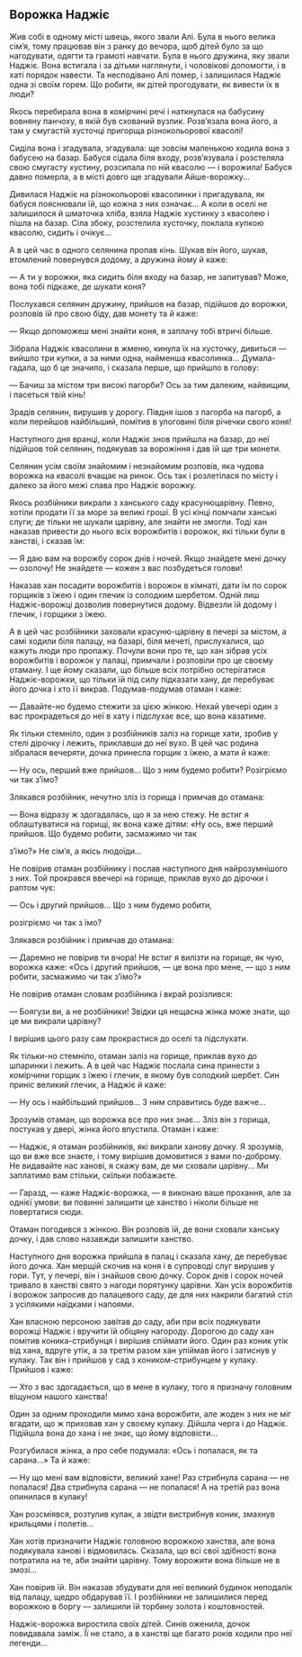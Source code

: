 ## Ворожка Наджіє

Жив собі в одному місті швець, якого звали Алі.
Була в нього велика сім’я, тому працював він з ранку до вечора, щоб дітей було за що нагодувати, одягти та грамоті навчати.
Була в нього дружина, яку звали Наджіє.
Вона встигала і за дітьми наглянути, і чоловікові допомогти, і в хаті порядок навести.
Та несподівано Алі помер, і залишилася Наджіє одна зі своїм горем.
Що робити, як дітей прогодувати, як вивести їх в люди?

Якось перебирала вона в комірчині речі і наткнулася на бабусину вовняну панчоху, в якій був схований вузлик.
Розв’язала вона його, а там у смугастій хусточці пригорща різнокольорової квасолі!

Сиділа вона і згадувала, згадувала: ще зовсім маленькою ходила вона з бабусею на базар.
Бабуся сідала біля входу, розв’язувала і розстеляла свою смугасту хустину, розсипала по ній квасолю — і ворожила!
Бабуся давно померла, а в місті довго ще згадували Айше-ворожку...

Дивилася Наджіє на різнокольорові квасолинки і пригадувала, як бабуся пояснювали їй, що кожна з них означає...
А коли в оселі не залишилося й шматочка хліба, взяла Наджіє хустинку з квасолею і пішла на базар.
Сіла збоку, розстелила хусточку, поклала купкою квасолю, сидить і очікує...

А в цей час в одного селянина пропав кінь.
Шукав він його, шукав, втомлений повернувся додому, а дружина йому й каже:

— А ти у ворожки, яка сидить біля входу на базар, не запитував?
Може, вона тобі підкаже, де шукати коня?

Послухався селянин дружину, прийшов на базар, підійшов до ворожки, розповів їй про свою біду, дав монету та й каже:

— Якщо допоможеш мені знайти коня, я заплачу тобі втричі більше.

Зібрала Наджіє квасолини в жменю, кинула їх на хусточку, дивиться — вийшло три купки, а за ними одна, найменша квасолинка...
Думала-гадала, що б це значило, і сказала перше, що прийшло в голову:

— Бачиш за містом три високі пагорби?
Ось за тим далеким, найвищим, і пасеться твій кінь!

Зрадів селянин, вирушив у дорогу.
Півдня ішов з пагорба на пагорб, а коли перейшов найбільший, помітив в улоговині біля річечки свого коня!

Наступного дня вранці, коли Наджіє знов прийшла на базар, до неї підійшов той селянин, подякував за ворожіння і дав їй ще три монети.

Селянин усім своїм знайомим і незнайомим розповів, яка чудова ворожка на квасолі вчащає на ринок.
Ось так і розлетілася по місту і далеко за його межі слава про Наджіє ворожку.

Якось розбійники викрали з ханського саду красунюцарівну.
Певно, хотіли продати її за море за великі гроші.
В усі кінці помчали ханські слуги; де тільки не шукали царівну, але знайти не змогли.
Тоді хан наказав привести до нього всіх ворожбитів і ворожок, які тільки були в ханстві, і сказав їм:

— Я даю вам на ворожбу сорок днів і ночей.
Якщо знайдете мені дочку — озолочу!
Не знайдете — кожен з вас позбудеться голови!

Наказав хан посадити ворожбитів і ворожок в кімнаті, дати їм по сорок горщиків з їжею і один глечик із солодким шербетом.
Одній лиш Наджіє-ворожці дозволив повернутися додому.
Відвезли їй додому і глечик, і горщики з їжею.

А в цей час розбійники заховали красуню-царівну в печері за містом, а самі ходили біля палацу, на базарі, біля мечеті, прислухалися, що кажуть люди про пропажу.
Почули вони про те, що хан зібрав усіх ворожбитів і ворожок у палаці, примчали і розповіли про це своєму отаману.
І ще йому сказали, що більше всіх потрібно остерігатися Наджіє-ворожки, що тільки їй під силу підказати хану, де перебуває його дочка і хто її викрав.
Подумав-подумав отаман і каже:

— Давайте-но будемо стежити за цією жінкою.
Нехай увечері один з вас прокрадеться до неї в хату і підслухає все, що вона казатиме.

Як тільки стемніло, один з розбійників заліз на горище хати, зробив у стелі дірочку і лежить, приклавши до неї вухо.
В цей час родина зібралася вечеряти, дочка принесла горщик з їжею, а мати й каже:

— Ну ось, перший вже прийшов...
Що з ним будемо робити?
Розігріємо чи так з’їмо?

Злякався розбійник, нечутно зліз із горища і примчав до отамана:

— Вона відразу ж здогадалась, що я за нею стежу.
Не встиг я облаштуватися на горищі, як вона каже дітям: «Ну ось, вже перший прийшов.
Що будемо робити, засмажимо чи так

з’їмо?» Не сім’я, а якісь людоїди...

Не повірив отаман розбійнику і послав наступного дня найрозумнішого з них.
Той прокрався ввечері на горище, приклав вухо до дірочки і раптом чує:

— Ось і другий прийшов...
Що з ним будемо робити,

розігріємо чи так з їмо?

Злякався розбійник і примчав до отамана:

— Даремно не повірив ти вчора!
Не встиг я вилізти на горище, як чую, ворожка каже: «Ось і другий прийшов, — це вона про мене, — що з ним робити, засмажимо чи так з’їмо?»

Не повірив отаман словам розбійника і вкрай розізлився:

— Боягузи ви, а не розбійники!
Звідки ця нещасна жінка може знати, що це ми викрали царівну?

І вирішив цього разу сам прокрастися до оселі та підслухати.

Як тільки-но стемніло, отаман заліз на горище, приклав вухо до шпаринки і лежить.
А в цей час Наджіє послала сина принести з комірчини горщик з їжею і глечик, в якому був солодкий шербет.
Син приніс великий глечик, а Наджіє й каже:

— Ну ось і найбільший прийшов...
З ним справитись буде важче...

Зрозумів отаман, що ворожка все про них знає...
Зліз він з горища, постукав у двері, жінка його впустила.
Отаман і каже:

— Наджіє, я отаман розбійників, які викрали ханову дочку.
Я зрозумів, що ви вже все знаєте, і тому вирішив домовитися з вами по-доброму.
Не видавайте нас ханові, я скажу вам, де ми сховали царівну...
Ми заплатимо вам стільки, скільки побажаєте.

— Гаразд, — каже Наджіє-ворожка, — я виконаю ваше прохання, але за однієї умови: ви повинні залишити це ханство і ніколи більше не повертатися сюди.

Отаман погодився з жінкою.
Він розповів їй, де вони сховали ханську дочку, і дав слово назавжди залишити ханство.

Наступного дня ворожка прийшла в палац і сказала хану, де перебуває його дочка.
Хан мерщій скочив на коня і в супроводі слуг вирушив у гори.
Тут, у печері, він і знайшов свою дочку.
Сорок днів і сорок ночей тривало в ханстві свято з нагоди порятунку царівни.
Хан усіх ворожбитів і ворожок запросив до палацевого саду, де для них накрили багатий стіл з усілякими наїдками і напоями.

Хан власною персоною завітав до саду, аби при всіх подякувати ворожці Наджіє і вручити їй обіцяну нагороду.
Дорогою до саду хан помітив коника-стрибунця і вирішив спіймати його.
Один раз коник утік від хана, вдруге утік, а за третім разом хан упіймав його і затиснув у кулаку.
Так він і прийшов у сад з коником-стрибунцем у кулаку.
Прийшов і каже:

— Хто з вас здогадається, що в мене в кулаку, того я призначу головним віщуном нашого ханства!

Один за одним проходили мимо хана ворожбити, але жоден з них не міг вгадати, що ж приховав хан у своєму кулаку.
Дійшла черга і до Наджіє.
Підійшла вона до хана і не знає, що йому відповісти...

Розгубилася жінка, а про себе подумала: «Ось і попалася, як та сарана...» Та й каже:

— Ну що мені вам відповісти, великий хане!
Раз стрибнула сарана — не попалася!
Два стрибнула сарана — не попалася!
А на третій раз вона опинилася в кулаку!

Хан розсміявся, розтулив кулак, а звідти вистрибнув коник, змахнув крильцями і полетів...

Хан хотів призначити Наджіє головною ворожкою ханства, але вона подякувала ханові і відмовилась.
Сказала, що всі свої здібності вона потратила на те, аби знайти царівну.
Тому ворожити вона більше не в змозі...

Хан повірив їй.
Він наказав збудувати для неї великий будинок неподалік від палацу, щедро обдарував її.
І розбійники не залишилися перед ворожкою в боргу — залишили їй торбину золота і коштовностей.

Наджіє-ворожка виростила своїх дітей.
Синів оженила, дочок повидавала заміж.
Її не стало, а в ханстві ще багато років ходили про неї легенди...
